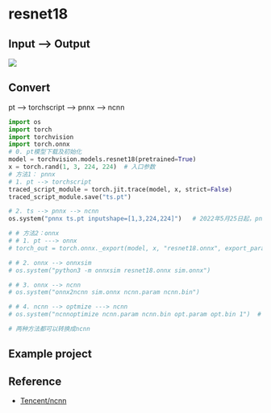 # resnet18

## Input --> Output

![](https://github.com/PeterL1n/RobustVideoMatting/raw/master/documentation/image/showreel.gif)

## Convert 

pt -->  torchscript --> pnnx --> ncnn

```python
import os
import torch
import torchvision
import torch.onnx
# 0. pt模型下载及初始化
model = torchvision.models.resnet18(pretrained=True)
x = torch.rand(1, 3, 224, 224)  # 入口参数
# 方法1： pnnx
# 1. pt --> torchscript
traced_script_module = torch.jit.trace(model, x, strict=False)
traced_script_module.save("ts.pt")

# 2. ts --> pnnx --> ncnn
os.system("pnnx ts.pt inputshape=[1,3,224,224]")   # 2022年5月25日起，pnnx默认自动量化，不需要再次optmize

# # 方法2：onnx
# # 1. pt ---> onnx
# torch_out = torch.onnx._export(model, x, "resnet18.onnx", export_params=True)

# # 2. onnx --> onnxsim
# os.system("python3 -m onnxsim resnet18.onnx sim.onnx")

# # 3. onnx --> ncnn
# os.system("onnx2ncnn sim.onnx ncnn.param ncnn.bin")

# # 4. ncnn --> optmize ---> ncnn
# os.system("ncnnoptimize ncnn.param ncnn.bin opt.param opt.bin 1")  # 数字0 代表fp32 ；1代表fp16

# 两种方法都可以转换成ncnn
```

## Example project


## Reference

- [Tencent/ncnn](https://github.com/Tencent/ncnn/wiki/use-ncnn-with-pytorch-or-onnx)


